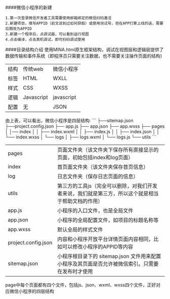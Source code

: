 ####微信小程序的新建
```
1.第一次登录微信开发者工具需要使用邮箱绑定的微信扫码激活
2.新建项目，填写APPID（前文说到过如何获取）或使用测试号，但在APP打算上线的话，需要后期改为APPID
3.新建一个程序后，点调试器，可以看到运行视图
4.点击编译，点击真机调试，即可扫码调试使用
```
####目录结构介绍
使用MINA.html原生框架结构，调试在视图层和逻辑层提供了数据传输和事件系统（即程序员只需要关注数据，也不需要关注操作页面的结构）
<table>
<tr><td>结构</td><td>传统web</td><td>微信小程序</td></tr>
<tr><td>标签</td><td>HTML</td><td>WXLL</td></tr>
<tr><td>样式</td><td>CSS</td><td>WXSS</td></tr>
<tr><td>逻辑</td><td>Javascript</td><td>javascript</td></tr>
<tr><td>配置</td><td>无</td><td>JSON</td></tr>
</table>
由上表，可以看出，微信小程序是四层结构:
```
├──sitemap.json
├──project.config.json
├── app.js
├── app.json
├── app.wxss
├── pages
│   │── index
│   │   ├── index.wxml
│   │   ├── index.js
│   │   ├── index.json
│   │   └── index.wxss
│   └── logs
│       ├── logs.wxml
│       └── logs.js
└── utils
```
<table>
<tr><td>pages</td><td>页面文件夹（该文件夹下保存所有直接显示的页面，初始包括index和log页面）</td></tr>
<tr><td>index</td><td>首页面文件夹（该文件夹保存首页信息）</td></tr>
<tr><td>log</td><td>日志文件夹（保存日志页面的信息）</td></tr>
<tr><td>utils</td><td>第三方的工具js（完全可以删除，对我们开发者来说，我们就是第三方，所以这个就是相当于帮助文档的作用）</td></tr>
<tr><td>app.js</td><td>小程序的入口文件，也是全局文件</td></tr>
<tr><td>app.json</td><td>小程序的全局配置文件，如项目的标题名称等</td></tr>
<tr><td>app.wxss</td><td>默认全局的样式文件</td></tr>
<tr><td>project.config.json</td><td>内容和小程序开放平台详情页面内容相同，比如可以修改小程序的APPID等内容</td></tr>
<tr><td>sitemap.json</td><td>小程序根目录下的 sitemap.json 文件用来配置小程序及其页面是否允许被微信索引。只需要在发布时才使用</td></tr>
</table>
page中每个页面都有四个文件，包括js、json、wxml、wxss四个文件，正好对应微信小程序的四层结构
